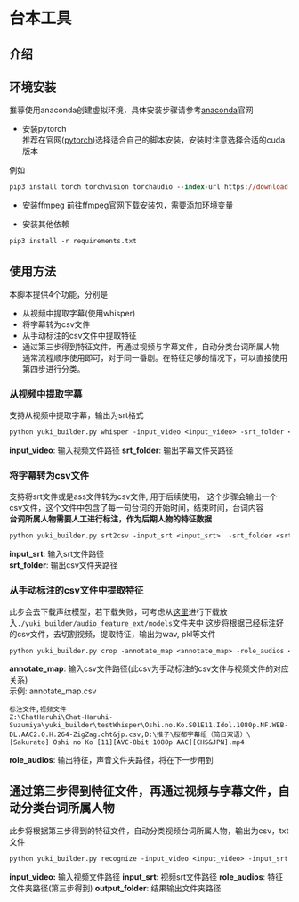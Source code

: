 # 台本工具

## 介绍

## 环境安装

推荐使用anaconda创建虚拟环境，具体安装步骤请参考[anaconda](https://www.anaconda.com/)官网

- 安装pytorch  
推荐在官网([pytorch](https://pytorch.org/))选择适合自己的脚本安装，安装时注意选择合适的cuda版本
<!-- ，如果没有cuda则选择cpu版本。 -->
例如
```ps
pip3 install torch torchvision torchaudio --index-url https://download.pytorch.org/whl/cu117
```
- 安装ffmpeg
前往[ffmpeg](https://ffmpeg.org/)官网下载安装包，需要添加环境变量


- 安装其他依赖
```ps
pip3 install -r requirements.txt
```

## 使用方法
本脚本提供4个功能，分别是
- 从视频中提取字幕(使用whisper)
- 将字幕转为csv文件
- 从手动标注的csv文件中提取特征
- 通过第三步得到特征文件，再通过视频与字幕文件，自动分类台词所属人物  
通常流程顺序使用即可，对于同一番剧。在特征足够的情况下，可以直接使用第四步进行分类。

### 从视频中提取字幕
支持从视频中提取字幕，输出为srt格式
```ps
python yuki_builder.py whisper -input_video <input_video> -srt_folder <srt_folder>
```
**input_video**: 输入视频文件路径
**srt_folder**: 输出字幕文件夹路径

### 将字幕转为csv文件
支持将srt文件或是ass文件转为csv文件, 用于后续使用，
这个步骤会输出一个csv文件，这个文件中包含了每一句台词的开始时间，结束时间，台词内容  
**台词所属人物需要人工进行标注，作为后期人物的特征数据**

```ps
python yuki_builder.py srt2csv -input_srt <input_srt>  -srt_folder <srt_folder>
```
**input_srt**: 输入srt文件路径  
**srt_folder**: 输出csv文件夹路径

### 从手动标注的csv文件中提取特征
此步会去下载声纹模型，若下载失败，可考虑从[这里](https://huggingface.co/scixing/voicemodel)进行下载放入`./yuki_builder/audio_feature_ext/models`文件夹中
这步将根据已经标注好的csv文件，去切割视频，提取特征，输出为wav, pkl等文件

```ps
python yuki_builder.py crop -annotate_map <annotate_map> -role_audios <role_audios>
```
**annotate_map**: 输入csv文件路径(此csv为手动标注的csv文件与视频文件的对应关系)  
示例: annotate_map.csv
```csv
标注文件,视频文件
Z:\ChatHaruhi\Chat-Haruhi-Suzumiya\yuki_builder\testWhisper\Oshi.no.Ko.S01E11.Idol.1080p.NF.WEB-DL.AAC2.0.H.264-ZigZag.cht&jp.csv,D:\推子\桜都字幕组（简日双语）\[Sakurato] Oshi no Ko [11][AVC-8bit 1080p AAC][CHS&JPN].mp4
```
**role_audios**: 输出特征，声音文件夹路径，将在下一步用到

## 通过第三步得到特征文件，再通过视频与字幕文件，自动分类台词所属人物
此步将根据第三步得到的特征文件，自动分类视频台词所属人物，输出为csv，txt文件
```ps
python yuki_builder.py recognize -input_video <input_video> -input_srt <input_srt> -role_audios <role_audios> -output_folder <output_folder>
``` 

**input_video:** 输入视频文件路径
**input_srt**: 视频srt文件路径
**role_audios**: 特征文件夹路径(第三步得到)
**output_folder**: 结果输出文件夹路径






